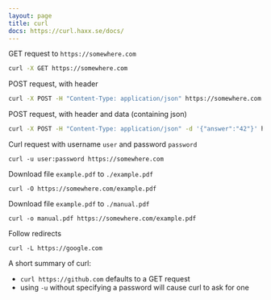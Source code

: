 ```yaml
---
layout: page
title: curl
docs: https://curl.haxx.se/docs/
---
```

GET request to `https://somewhere.com`
```bash
curl -X GET https://somewhere.com
```
POST request, with header
```bash
curl -X POST -H "Content-Type: application/json" https://somewhere.com
```
POST request, with header and data (containing json)
```bash
curl -X POST -H "Content-Type: application/json" -d '{"answer":"42"}' https://somewhere.com
```
Curl request with username `user` and password `password`
```
curl -u user:password https://somewhere.com
```
Download file `example.pdf` to `./example.pdf`
```
curl -O https://somewhere.com/example.pdf
```
Download file `example.pdf` to `./manual.pdf`
```
curl -o manual.pdf https://somewhere.com/example.pdf
```
Follow redirects
```
curl -L https://google.com
```
A short summary of curl:
- `curl https://github.com` defaults to a GET request
- using `-u` without specifying a password will cause curl to ask for one
